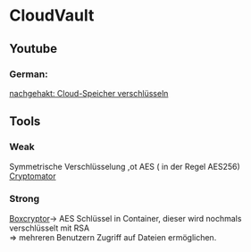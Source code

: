 # CloudVault

## Youtube
### German:
[nachgehakt: Cloud-Speicher verschlüsseln](https://youtu.be/QFmV9QD9bwU)  

## Tools
### Weak
Symmetrische Verschlüsselung ,ot AES ( in der Regel AES256)  
[Cryptomator](https://cryptomator.org/de/)  

### Strong
[Boxcryptor](https://www.boxcryptor.com/en/)-> AES Schlüssel in Container, dieser wird nochmals verschlüsselt mit RSA  
=> mehreren Benutzern Zugriff auf Dateien ermöglichen.  
